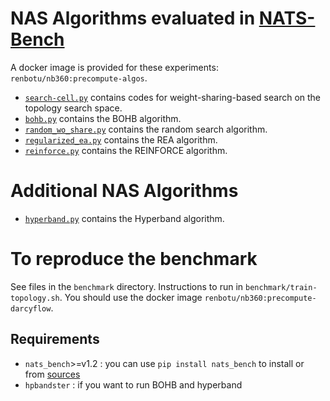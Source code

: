 # NAS Algorithms evaluated in [NATS-Bench](https://arxiv.org/abs/2009.00437)

A docker image is provided for these experiments: `renbotu/nb360:precompute-algos`.


- [`search-cell.py`](https://github.com/rtu715/NAS-Bench-360/blob/main/precompute/darcyflow/search-cell.py) contains codes for weight-sharing-based search on the topology search space.
- [`bohb.py`](https://github.com/rtu715/NAS-Bench-360/blob/main/precompute/darcyflow/bohb.py) contains the BOHB algorithm.
- [`random_wo_share.py`](https://github.com/rtu715/NAS-Bench-360/blob/main/precompute/darcyflow/random_wo_share.py) contains the random search algorithm.
- [`regularized_ea.py`](https://github.com/rtu715/NAS-Bench-360/blob/main/precompute/darcyflow/regularized_ea.py) contains the REA algorithm.
- [`reinforce.py`](https://github.com/rtu715/NAS-Bench-360/blob/main/precompute/darcyflow/reinforce.py) contains the REINFORCE algorithm.

# Additional NAS Algorithms
- [`hyperband.py`](https://github.com/rtu715/NAS-Bench-360/blob/main/precompute/darcyflow/hyperband.py) contains the Hyperband algorithm.

# To reproduce the benchmark 
See files in the `benchmark` directory. Instructions to run in `benchmark/train-topology.sh`. You should use the docker image `renbotu/nb360:precompute-darcyflow`. 

## Requirements

- `nats_bench`>=v1.2 : you can use `pip install nats_bench` to install or from [sources](https://github.com/D-X-Y/NATS-Bench)
- `hpbandster` : if you want to run BOHB and hyperband

